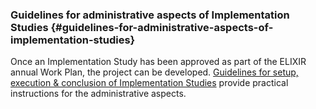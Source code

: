 ### Guidelines for administrative aspects of Implementation Studies {#guidelines-for-administrative-aspects-of-implementation-studies}

Once an Implementation Study has been approved as part of the ELIXIR annual Work Plan, the project can be developed. [Guidelines for setup, execution &amp; conclusion of Implementation Studies](https://docs.google.com/document/d/12rvQQCb3bPz_t37jZJWae5UCQSfQR1JFgKz39U8zttA/edit?usp=sharing) provide practical instructions for the administrative aspects.